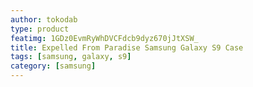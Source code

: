 ```yaml
---
author: tokodab
type: product
featimg: 1GDz0EvmRyWhDVCFdcb9dyz670jJtXSW_
title: Expelled From Paradise Samsung Galaxy S9 Case
tags: [samsung, galaxy, s9]
category: [samsung]
---
```

